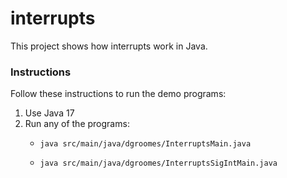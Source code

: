 # interrupts

This project shows how interrupts work in Java.  


### Instructions

Follow these instructions to run the demo programs:

1. Use Java 17
2. Run any of the programs:
   * ```shell
     java src/main/java/dgroomes/InterruptsMain.java
     ```
   * ```shell
     java src/main/java/dgroomes/InterruptsSigIntMain.java
     ```
